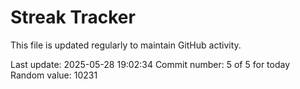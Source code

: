 # Streak Tracker

This file is updated regularly to maintain GitHub activity.

Last update: 2025-05-28 19:02:34
Commit number: 5 of 5 for today
Random value: 10231
